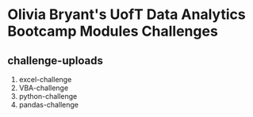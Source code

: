 # Olivia Bryant's UofT Data Analytics Bootcamp Modules Challenges

## challenge-uploads
1. excel-challenge
2. VBA-challenge
3. python-challenge
4. pandas-challenge